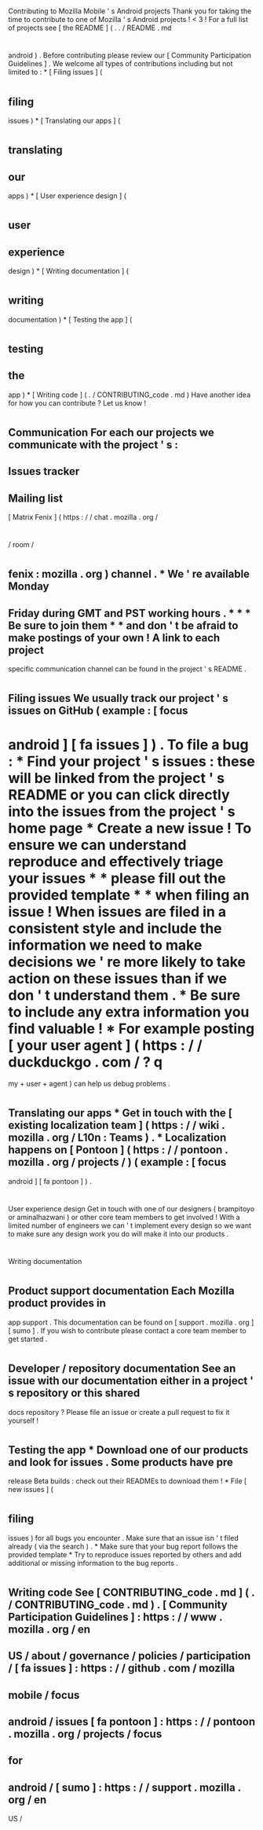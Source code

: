 #
Contributing
to
Mozilla
Mobile
'
s
Android
projects
Thank
you
for
taking
the
time
to
contribute
to
one
of
Mozilla
'
s
Android
projects
!
<
3
!
For
a
full
list
of
projects
see
[
the
README
]
(
.
.
/
README
.
md
#
android
)
.
Before
contributing
please
review
our
[
Community
Participation
Guidelines
]
.
We
welcome
all
types
of
contributions
including
but
not
limited
to
:
*
[
Filing
issues
]
(
#
filing
-
issues
)
*
[
Translating
our
apps
]
(
#
translating
-
our
-
apps
)
*
[
User
experience
design
]
(
#
user
-
experience
-
design
)
*
[
Writing
documentation
]
(
#
writing
-
documentation
)
*
[
Testing
the
app
]
(
#
testing
-
the
-
app
)
*
[
Writing
code
]
(
.
/
CONTRIBUTING_code
.
md
)
Have
another
idea
for
how
you
can
contribute
?
Let
us
know
!
#
#
#
Communication
For
each
our
projects
we
communicate
with
the
project
'
s
:
-
Issues
tracker
-
Mailing
list
-
[
Matrix
Fenix
]
(
https
:
/
/
chat
.
mozilla
.
org
/
#
/
room
/
#
fenix
:
mozilla
.
org
)
channel
.
*
We
'
re
available
Monday
-
Friday
during
GMT
and
PST
working
hours
.
*
*
*
Be
sure
to
join
them
*
*
and
don
'
t
be
afraid
to
make
postings
of
your
own
!
A
link
to
each
project
-
specific
communication
channel
can
be
found
in
the
project
'
s
README
.
#
#
Filing
issues
We
usually
track
our
project
'
s
issues
on
GitHub
(
example
:
[
focus
-
android
]
[
fa
issues
]
)
.
To
file
a
bug
:
*
Find
your
project
'
s
issues
:
these
will
be
linked
from
the
project
'
s
README
or
you
can
click
directly
into
the
issues
from
the
project
'
s
home
page
*
Create
a
new
issue
!
To
ensure
we
can
understand
reproduce
and
effectively
triage
your
issues
*
*
please
fill
out
the
provided
template
*
*
when
filing
an
issue
!
When
issues
are
filed
in
a
consistent
style
and
include
the
information
we
need
to
make
decisions
we
'
re
more
likely
to
take
action
on
these
issues
than
if
we
don
'
t
understand
them
.
*
Be
sure
to
include
any
extra
information
you
find
valuable
!
*
For
example
posting
[
your
user
agent
]
(
https
:
/
/
duckduckgo
.
com
/
?
q
=
my
+
user
+
agent
)
can
help
us
debug
problems
.
#
#
Translating
our
apps
*
Get
in
touch
with
the
[
existing
localization
team
]
(
https
:
/
/
wiki
.
mozilla
.
org
/
L10n
:
Teams
)
.
*
Localization
happens
on
[
Pontoon
]
(
https
:
/
/
pontoon
.
mozilla
.
org
/
projects
/
)
(
example
:
[
focus
-
android
]
[
fa
pontoon
]
)
.
#
#
User
experience
design
Get
in
touch
with
one
of
our
designers
(
brampitoyo
or
aminalhazwani
)
or
other
core
team
members
to
get
involved
!
With
a
limited
number
of
engineers
we
can
'
t
implement
every
design
so
we
want
to
make
sure
any
design
work
you
do
will
make
it
into
our
products
.
#
#
Writing
documentation
#
#
#
Product
support
documentation
Each
Mozilla
product
provides
in
-
app
support
.
This
documentation
can
be
found
on
[
support
.
mozilla
.
org
]
[
sumo
]
.
If
you
wish
to
contribute
please
contact
a
core
team
member
to
get
started
.
#
#
#
Developer
/
repository
documentation
See
an
issue
with
our
documentation
either
in
a
project
'
s
repository
or
this
shared
-
docs
repository
?
Please
file
an
issue
or
create
a
pull
request
to
fix
it
yourself
!
#
#
Testing
the
app
*
Download
one
of
our
products
and
look
for
issues
.
Some
products
have
pre
-
release
Beta
builds
:
check
out
their
READMEs
to
download
them
!
*
File
[
new
issues
]
(
#
filing
-
issues
)
for
all
bugs
you
encounter
.
Make
sure
that
an
issue
isn
'
t
filed
already
(
via
the
search
)
.
*
Make
sure
that
your
bug
report
follows
the
provided
template
*
Try
to
reproduce
issues
reported
by
others
and
add
additional
or
missing
information
to
the
bug
reports
.
#
#
Writing
code
See
[
CONTRIBUTING_code
.
md
]
(
.
/
CONTRIBUTING_code
.
md
)
.
[
Community
Participation
Guidelines
]
:
https
:
/
/
www
.
mozilla
.
org
/
en
-
US
/
about
/
governance
/
policies
/
participation
/
[
fa
issues
]
:
https
:
/
/
github
.
com
/
mozilla
-
mobile
/
focus
-
android
/
issues
[
fa
pontoon
]
:
https
:
/
/
pontoon
.
mozilla
.
org
/
projects
/
focus
-
for
-
android
/
[
sumo
]
:
https
:
/
/
support
.
mozilla
.
org
/
en
-
US
/
